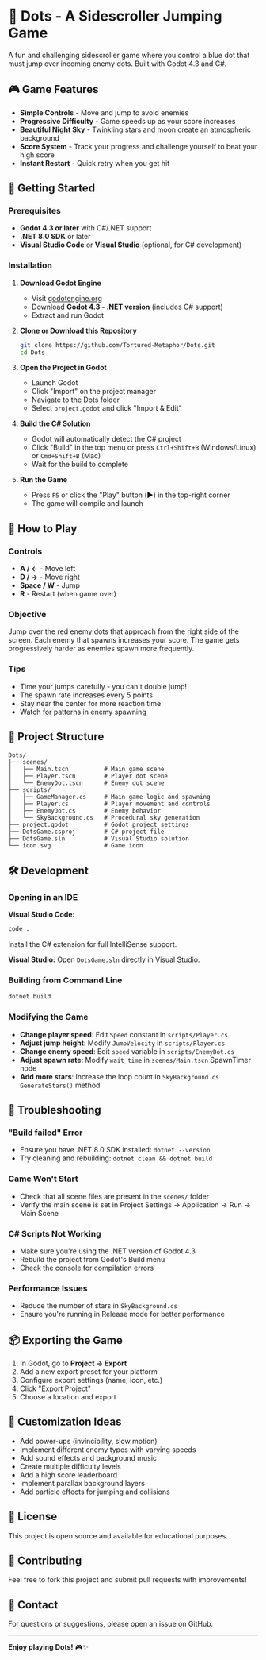 # 🔵 Dots - A Sidescroller Jumping Game

A fun and challenging sidescroller game where you control a blue dot that must jump over incoming enemy dots. Built with Godot 4.3 and C#.

## 🎮 Game Features

- **Simple Controls** - Move and jump to avoid enemies
- **Progressive Difficulty** - Game speeds up as your score increases
- **Beautiful Night Sky** - Twinkling stars and moon create an atmospheric background
- **Score System** - Track your progress and challenge yourself to beat your high score
- **Instant Restart** - Quick retry when you get hit

## 🚀 Getting Started

### Prerequisites

- **Godot 4.3 or later** with C#/.NET support
- **.NET 8.0 SDK** or later
- **Visual Studio Code** or **Visual Studio** (optional, for C# development)

### Installation

1. **Download Godot Engine**
   - Visit [godotengine.org](https://godotengine.org/download)
   - Download **Godot 4.3 - .NET version** (includes C# support)
   - Extract and run Godot

2. **Clone or Download this Repository**
   ```bash
   git clone https://github.com/Tortured-Metaphor/Dots.git
   cd Dots
   ```

3. **Open the Project in Godot**
   - Launch Godot
   - Click "Import" on the project manager
   - Navigate to the Dots folder
   - Select `project.godot` and click "Import & Edit"

4. **Build the C# Solution**
   - Godot will automatically detect the C# project
   - Click "Build" in the top menu or press `Ctrl+Shift+B` (Windows/Linux) or `Cmd+Shift+B` (Mac)
   - Wait for the build to complete

5. **Run the Game**
   - Press `F5` or click the "Play" button (▶️) in the top-right corner
   - The game will compile and launch

## 🎯 How to Play

### Controls
- **A / ←** - Move left
- **D / →** - Move right  
- **Space / W** - Jump
- **R** - Restart (when game over)

### Objective
Jump over the red enemy dots that approach from the right side of the screen. Each enemy that spawns increases your score. The game gets progressively harder as enemies spawn more frequently.

### Tips
- Time your jumps carefully - you can't double jump!
- The spawn rate increases every 5 points
- Stay near the center for more reaction time
- Watch for patterns in enemy spawning

## 📁 Project Structure

```
Dots/
├── scenes/
│   ├── Main.tscn          # Main game scene
│   ├── Player.tscn        # Player dot scene
│   └── EnemyDot.tscn      # Enemy dot scene
├── scripts/
│   ├── GameManager.cs     # Main game logic and spawning
│   ├── Player.cs          # Player movement and controls
│   ├── EnemyDot.cs        # Enemy behavior
│   └── SkyBackground.cs   # Procedural sky generation
├── project.godot          # Godot project settings
├── DotsGame.csproj        # C# project file
├── DotsGame.sln           # Visual Studio solution
└── icon.svg               # Game icon
```

## 🛠️ Development

### Opening in an IDE

**Visual Studio Code:**
```bash
code .
```
Install the C# extension for full IntelliSense support.

**Visual Studio:**
Open `DotsGame.sln` directly in Visual Studio.

### Building from Command Line

```bash
dotnet build
```

### Modifying the Game

- **Change player speed**: Edit `Speed` constant in `scripts/Player.cs`
- **Adjust jump height**: Modify `JumpVelocity` in `scripts/Player.cs`
- **Change enemy speed**: Edit `speed` variable in `scripts/EnemyDot.cs`
- **Adjust spawn rate**: Modify `wait_time` in `scenes/Main.tscn` SpawnTimer node
- **Add more stars**: Increase the loop count in `SkyBackground.cs` `GenerateStars()` method

## 🐛 Troubleshooting

### "Build failed" Error
- Ensure you have .NET 8.0 SDK installed: `dotnet --version`
- Try cleaning and rebuilding: `dotnet clean && dotnet build`

### Game Won't Start
- Check that all scene files are present in the `scenes/` folder
- Verify the main scene is set in Project Settings → Application → Run → Main Scene

### C# Scripts Not Working
- Make sure you're using the .NET version of Godot 4.3
- Rebuild the project from Godot's Build menu
- Check the console for compilation errors

### Performance Issues
- Reduce the number of stars in `SkyBackground.cs`
- Ensure you're running in Release mode for better performance

## 📦 Exporting the Game

1. In Godot, go to **Project → Export**
2. Add a new export preset for your platform
3. Configure export settings (name, icon, etc.)
4. Click "Export Project"
5. Choose a location and export

## 🎨 Customization Ideas

- Add power-ups (invincibility, slow motion)
- Implement different enemy types with varying speeds
- Add sound effects and background music
- Create multiple difficulty levels
- Add a high score leaderboard
- Implement parallax background layers
- Add particle effects for jumping and collisions

## 📄 License

This project is open source and available for educational purposes.

## 🤝 Contributing

Feel free to fork this project and submit pull requests with improvements!

## 📧 Contact

For questions or suggestions, please open an issue on GitHub.

---

**Enjoy playing Dots!** 🎮✨
